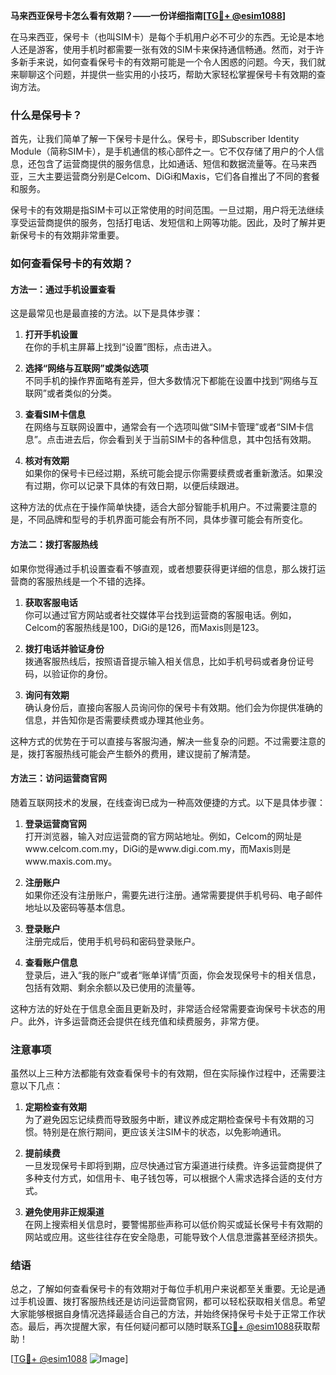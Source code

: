 **马来西亚保号卡怎么看有效期？——一份详细指南[[TG💪+ @esim1088](https://t.me/s/esim1088)]**

在马来西亚，保号卡（也叫SIM卡）是每个手机用户必不可少的东西。无论是本地人还是游客，使用手机时都需要一张有效的SIM卡来保持通信畅通。然而，对于许多新手来说，如何查看保号卡的有效期可能是一个令人困惑的问题。今天，我们就来聊聊这个问题，并提供一些实用的小技巧，帮助大家轻松掌握保号卡有效期的查询方法。

### 什么是保号卡？

首先，让我们简单了解一下保号卡是什么。保号卡，即Subscriber Identity Module（简称SIM卡），是手机通信的核心部件之一。它不仅存储了用户的个人信息，还包含了运营商提供的服务信息，比如通话、短信和数据流量等。在马来西亚，三大主要运营商分别是Celcom、DiGi和Maxis，它们各自推出了不同的套餐和服务。

保号卡的有效期是指SIM卡可以正常使用的时间范围。一旦过期，用户将无法继续享受运营商提供的服务，包括打电话、发短信和上网等功能。因此，及时了解并更新保号卡的有效期非常重要。

### 如何查看保号卡的有效期？

#### 方法一：通过手机设置查看

这是最常见也是最直接的方法。以下是具体步骤：

1. **打开手机设置**  
   在你的手机主屏幕上找到“设置”图标，点击进入。

2. **选择“网络与互联网”或类似选项**  
   不同手机的操作界面略有差异，但大多数情况下都能在设置中找到“网络与互联网”或者类似的分类。

3. **查看SIM卡信息**  
   在网络与互联网设置中，通常会有一个选项叫做“SIM卡管理”或者“SIM卡信息”。点击进去后，你会看到关于当前SIM卡的各种信息，其中包括有效期。

4. **核对有效期**  
   如果你的保号卡已经过期，系统可能会提示你需要续费或者重新激活。如果没有过期，你可以记录下具体的有效日期，以便后续跟进。

这种方法的优点在于操作简单快捷，适合大部分智能手机用户。不过需要注意的是，不同品牌和型号的手机界面可能会有所不同，具体步骤可能会有所变化。

#### 方法二：拨打客服热线

如果你觉得通过手机设置查看不够直观，或者想要获得更详细的信息，那么拨打运营商的客服热线是一个不错的选择。

1. **获取客服电话**  
   你可以通过官方网站或者社交媒体平台找到运营商的客服电话。例如，Celcom的客服热线是100，DiGi的是126，而Maxis则是123。

2. **拨打电话并验证身份**  
   拨通客服热线后，按照语音提示输入相关信息，比如手机号码或者身份证号码，以验证你的身份。

3. **询问有效期**  
   确认身份后，直接向客服人员询问你的保号卡有效期。他们会为你提供准确的信息，并告知你是否需要续费或办理其他业务。

这种方式的优势在于可以直接与客服沟通，解决一些复杂的问题。不过需要注意的是，拨打客服热线可能会产生额外的费用，建议提前了解清楚。

#### 方法三：访问运营商官网

随着互联网技术的发展，在线查询已成为一种高效便捷的方式。以下是具体步骤：

1. **登录运营商官网**  
   打开浏览器，输入对应运营商的官方网站地址。例如，Celcom的网址是www.celcom.com.my，DiGi的是www.digi.com.my，而Maxis则是www.maxis.com.my。

2. **注册账户**  
   如果你还没有注册账户，需要先进行注册。通常需要提供手机号码、电子邮件地址以及密码等基本信息。

3. **登录账户**  
   注册完成后，使用手机号码和密码登录账户。

4. **查看账户信息**  
   登录后，进入“我的账户”或者“账单详情”页面，你会发现保号卡的相关信息，包括有效期、剩余余额以及已使用的流量等。

这种方法的好处在于信息全面且更新及时，非常适合经常需要查询保号卡状态的用户。此外，许多运营商还会提供在线充值和续费服务，非常方便。

### 注意事项

虽然以上三种方法都能有效查看保号卡的有效期，但在实际操作过程中，还需要注意以下几点：

1. **定期检查有效期**  
   为了避免因忘记续费而导致服务中断，建议养成定期检查保号卡有效期的习惯。特别是在旅行期间，更应该关注SIM卡的状态，以免影响通讯。

2. **提前续费**  
   一旦发现保号卡即将到期，应尽快通过官方渠道进行续费。许多运营商提供了多种支付方式，如信用卡、电子钱包等，可以根据个人需求选择合适的支付方式。

3. **避免使用非正规渠道**  
   在网上搜索相关信息时，要警惕那些声称可以低价购买或延长保号卡有效期的网站或应用。这些往往存在安全隐患，可能导致个人信息泄露甚至经济损失。

### 结语

总之，了解如何查看保号卡的有效期对于每位手机用户来说都至关重要。无论是通过手机设置、拨打客服热线还是访问运营商官网，都可以轻松获取相关信息。希望大家能够根据自身情况选择最适合自己的方法，并始终保持保号卡处于正常工作状态。最后，再次提醒大家，有任何疑问都可以随时联系[TG💪+ @esim1088](https://t.me/s/esim1088)获取帮助！

[[TG💪+ @esim1088](https://t.me/s/esim1088) ![Image](https://i.postimg.cc/4NQfJmqS/Snipaste-2025-05-13-00-14-12.png)]
